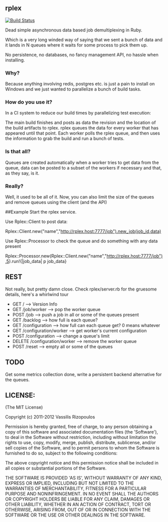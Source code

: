 ## rplex
[![Build Status](https://secure.travis-ci.org/damphyr/rplex.png)](http://travis-ci.org/damphyr/rplex)

Dead simple asynchronous data based job demultiplexing in Ruby.

Which is a very long winded way of saying that we sent a bunch of data and it lands in N queues where it waits for some process to pick them up.

No persistence, no databases, no fancy management API, no hassle when installing.

### Why?
Because anything involving redis, postgres etc. is just a pain to install on Windows and we just wanted to parallelize a bunch of build tasks.

### How do you use it?
In a CI system to reduce our build times by parallelizing test execution:

The main build finishes and posts as data the revision and the location of the build artifacts to rplex. rplex queues the data for every worker that has appeared until that point.
Each worker polls the rplex queue, and then uses the information to grab the build and run a bunch of tests.

### Is that all?
Queues are created automatically when a worker tries to get data from the queue, data can be posted to a subset of the workers if necessary and that, as they say, is it.

### Really?
Well, it used to be all of it. Now, you can also limit the size of the queues and remove queues using the client (and the API)

##Example
Start the rplex service.

Use Rplex::Client to post data:

Rplex::Client.new("name","http://rplex.host:7777/job").new_job(job_id,data)

Use Rplex::Processor to check the queue and do something with any data present

Rplex::Processor.new(Rplex::Client.new("name","http://rplex.host:7777/job"),5).run!{|job_data| p job_data}

## REST 
Not really, but pretty damn close. Check rplex/server.rb for the gruesome details, here's a whirlwind tour

 * GET / --> Version Info
 * GET /job/worker --> pop the worker queue
 * POST /job --> push a job in all or some of the queues present
 * GET /backlog --> how full is each queue?
 * GET /configuration --> how full can each queue get? 0 means whatever
 * GET /configuration/worker --> get worker's current configuration
 * POST /configuration --> change a queue's limit
 * DELETE /configuration/worker --> remove the worker queue
 * POST /reset --> empty all or some of the queues

## TODO
Get some metrics collection done, write a persistent backend alternative for the queues.

## LICENSE:

(The MIT License)

Copyright (c) 2011-2012 Vassilis Rizopoulos

Permission is hereby granted, free of charge, to any person obtaining
a copy of this software and associated documentation files (the
'Software'), to deal in the Software without restriction, including
without limitation the rights to use, copy, modify, merge, publish,
distribute, sublicense, and/or sell copies of the Software, and to
permit persons to whom the Software is furnished to do so, subject to
the following conditions:

The above copyright notice and this permission notice shall be
included in all copies or substantial portions of the Software.

THE SOFTWARE IS PROVIDED 'AS IS', WITHOUT WARRANTY OF ANY KIND,
EXPRESS OR IMPLIED, INCLUDING BUT NOT LIMITED TO THE WARRANTIES OF
MERCHANTABILITY, FITNESS FOR A PARTICULAR PURPOSE AND NONINFRINGEMENT.
IN NO EVENT SHALL THE AUTHORS OR COPYRIGHT HOLDERS BE LIABLE FOR ANY
CLAIM, DAMAGES OR OTHER LIABILITY, WHETHER IN AN ACTION OF CONTRACT,
TORT OR OTHERWISE, ARISING FROM, OUT OF OR IN CONNECTION WITH THE
SOFTWARE OR THE USE OR OTHER DEALINGS IN THE SOFTWARE.
